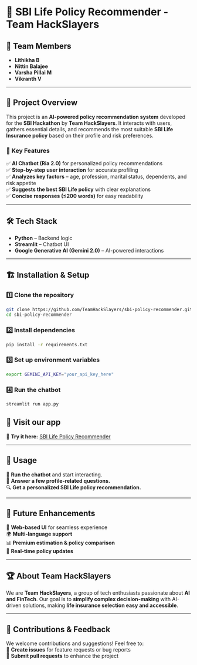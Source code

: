 # 🏦 SBI Life Policy Recommender - Team HackSlayers  

## 👥 Team Members  
- **Lithikha B**  
- **Nittin Balajee**  
- **Varsha Pillai M**  
- **Vikranth V**  

---

## 🚀 Project Overview  
This project is an **AI-powered policy recommendation system** developed for the **SBI Hackathon** by **Team HackSlayers**. It interacts with users, gathers essential details, and recommends the most suitable **SBI Life Insurance policy** based on their profile and risk preferences.  

### 🔹 Key Features  
✅ **AI Chatbot (Ria 2.0)** for personalized policy recommendations  
✅ **Step-by-step user interaction** for accurate profiling  
✅ **Analyzes key factors** – age, profession, marital status, dependents, and risk appetite  
✅ **Suggests the best SBI Life policy** with clear explanations  
✅ **Concise responses (≤200 words)** for easy readability  

---

## 🛠 Tech Stack  
- **Python** – Backend logic  
- **Streamlit** – Chatbot UI  
- **Google Generative AI (Gemini 2.0)** – AI-powered interactions  

---

## 🏗 Installation & Setup  

### 1️⃣ Clone the repository  
```bash
git clone https://github.com/TeamHackSlayers/sbi-policy-recommender.git
cd sbi-policy-recommender
```
### 2️⃣ Install dependencies
```bash
pip install -r requirements.txt
```
### 3️⃣ Set up environment variables
```bash
export GEMINI_API_KEY="your_api_key_here"
```
### 4️⃣ Run the chatbot
```bash
streamlit run app.py
```
## 🚀 Visit our app  
🔗 **Try it here:** [SBI Life Policy Recommender](https://team-hackslayers-riya2-0.streamlit.app/)  

---

## 📜 Usage  
💬 **Run the chatbot** and start interacting.  
📝 **Answer a few profile-related questions.**  
🔍 **Get a personalized SBI Life policy recommendation.**  

---

## 🎯 Future Enhancements  
🚀 **Web-based UI** for seamless experience  
🌍 **Multi-language support**  
📊 **Premium estimation & policy comparison**  
📡 **Real-time policy updates**  

---

## 🏆 About Team HackSlayers  
We are **Team HackSlayers**, a group of tech enthusiasts passionate about **AI and FinTech**. Our goal is to **simplify complex decision-making** with AI-driven solutions, making **life insurance selection easy and accessible**.  

---

## 🤝 Contributions & Feedback  
We welcome contributions and suggestions! Feel free to:  
🔹 **Create issues** for feature requests or bug reports  
🔹 **Submit pull requests** to enhance the project  
